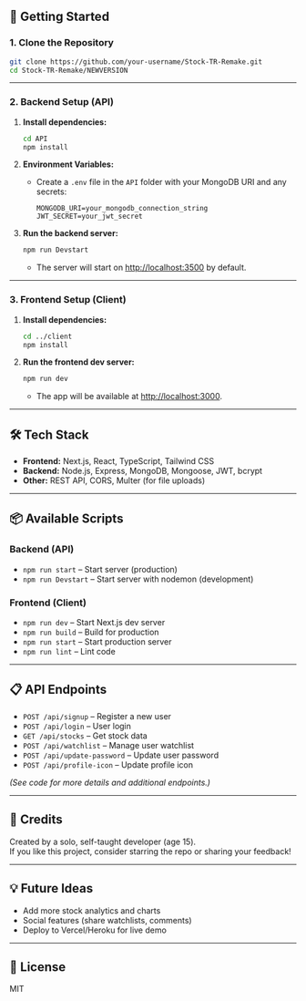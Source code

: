 ## 🚀 Getting Started

### 1. Clone the Repository

```bash
git clone https://github.com/your-username/Stock-TR-Remake.git
cd Stock-TR-Remake/NEWVERSION
```

---

### 2. Backend Setup (API)

1. **Install dependencies:**
   ```bash
   cd API
   npm install
   ```

2. **Environment Variables:**
   - Create a `.env` file in the `API` folder with your MongoDB URI and any secrets:
     ```
     MONGODB_URI=your_mongodb_connection_string
     JWT_SECRET=your_jwt_secret
     ```

3. **Run the backend server:**
   ```bash
   npm run Devstart
   ```
   - The server will start on [http://localhost:3500](http://localhost:3500) by default.

---

### 3. Frontend Setup (Client)

1. **Install dependencies:**
   ```bash
   cd ../client
   npm install
   ```

2. **Run the frontend dev server:**
   ```bash
   npm run dev
   ```
   - The app will be available at [http://localhost:3000](http://localhost:3000).

---

## 🛠️ Tech Stack

- **Frontend:** Next.js, React, TypeScript, Tailwind CSS
- **Backend:** Node.js, Express, MongoDB, Mongoose, JWT, bcrypt
- **Other:** REST API, CORS, Multer (for file uploads)

---

## 📦 Available Scripts

### Backend (API)
- `npm run start` – Start server (production)
- `npm run Devstart` – Start server with nodemon (development)

### Frontend (Client)
- `npm run dev` – Start Next.js dev server
- `npm run build` – Build for production
- `npm run start` – Start production server
- `npm run lint` – Lint code

---

## 📋 API Endpoints

- `POST /api/signup` – Register a new user
- `POST /api/login` – User login
- `GET /api/stocks` – Get stock data
- `POST /api/watchlist` – Manage user watchlist
- `POST /api/update-password` – Update user password
- `POST /api/profile-icon` – Update profile icon

*(See code for more details and additional endpoints.)*

---

## 🙌 Credits

Created by a solo, self-taught developer (age 15).  
If you like this project, consider starring the repo or sharing your feedback!

---

## 💡 Future Ideas

- Add more stock analytics and charts
- Social features (share watchlists, comments)
- Deploy to Vercel/Heroku for live demo

---

## 🏁 License

MIT
